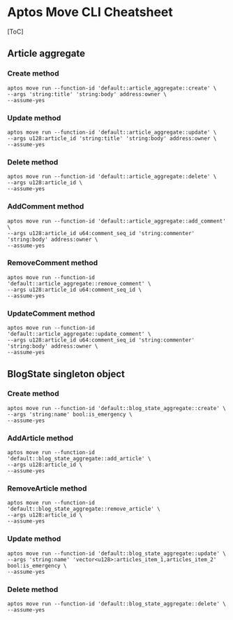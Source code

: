 # Aptos Move CLI Cheatsheet

[ToC]

## Article aggregate

### Create method

```shell
aptos move run --function-id 'default::article_aggregate::create' \
--args 'string:title' 'string:body' address:owner \
--assume-yes
```

### Update method

```shell
aptos move run --function-id 'default::article_aggregate::update' \
--args u128:article_id 'string:title' 'string:body' address:owner \
--assume-yes
```

### Delete method

```shell
aptos move run --function-id 'default::article_aggregate::delete' \
--args u128:article_id \
--assume-yes
```

### AddComment method

```shell
aptos move run --function-id 'default::article_aggregate::add_comment' \
--args u128:article_id u64:comment_seq_id 'string:commenter' 'string:body' address:owner \
--assume-yes
```

### RemoveComment method

```shell
aptos move run --function-id 'default::article_aggregate::remove_comment' \
--args u128:article_id u64:comment_seq_id \
--assume-yes
```

### UpdateComment method

```shell
aptos move run --function-id 'default::article_aggregate::update_comment' \
--args u128:article_id u64:comment_seq_id 'string:commenter' 'string:body' address:owner \
--assume-yes
```

## BlogState singleton object

### Create method

```shell
aptos move run --function-id 'default::blog_state_aggregate::create' \
--args 'string:name' bool:is_emergency \
--assume-yes
```

### AddArticle method

```shell
aptos move run --function-id 'default::blog_state_aggregate::add_article' \
--args u128:article_id \
--assume-yes
```

### RemoveArticle method

```shell
aptos move run --function-id 'default::blog_state_aggregate::remove_article' \
--args u128:article_id \
--assume-yes
```

### Update method

```shell
aptos move run --function-id 'default::blog_state_aggregate::update' \
--args 'string:name' 'vector<u128>:articles_item_1,articles_item_2' bool:is_emergency \
--assume-yes
```

### Delete method

```shell
aptos move run --function-id 'default::blog_state_aggregate::delete' \
--assume-yes
```

